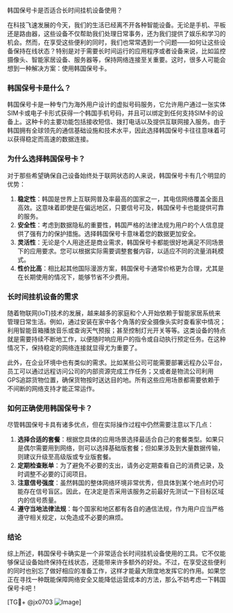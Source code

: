 韩国保号卡是否适合长时间挂机设备使用？

在科技飞速发展的今天，我们的生活已经离不开各种智能设备。无论是手机、平板还是路由器，这些设备不仅帮助我们处理日常事务，还为我们提供了娱乐和学习的机会。然而，在享受这些便利的同时，我们也常常遇到一个问题——如何让这些设备保持在线状态？特别是对于需要长时间运行的应用程序或者设备来说，比如监控摄像头、智能家居设备、服务器等，保持网络连接至关重要。这时，很多人可能会想到一种解决方案：使用韩国保号卡。

### 韩国保号卡是什么？

韩国保号卡是一种专门为海外用户设计的虚拟号码服务，它允许用户通过一张实体SIM卡或电子卡形式获得一个韩国手机号码，并且可以绑定到任何支持SIM卡的设备上。这种卡的主要功能包括接收短信、拨打电话以及提供互联网接入服务。由于韩国拥有全球领先的通信基础设施和技术水平，因此选择韩国保号卡往往意味着可以获得稳定而高速的数据连接。

### 为什么选择韩国保号卡？

对于那些希望确保自己设备始终处于联网状态的人来说，韩国保号卡有几个明显的优势：

1. **稳定性**：韩国是世界上互联网普及率最高的国家之一，其电信网络覆盖全面且高效。这意味着即使是在偏远地区，只要信号可及，韩国保号卡也能提供可靠的服务。
2. **安全性**：考虑到数据隐私的重要性，韩国严格的法律法规为用户的个人信息提供了强有力的保护措施。选择韩国保号卡意味着您的数据更加安全。
3. **灵活性**：无论是个人用途还是商业需求，韩国保号卡都能很好地满足不同场景下的应用要求。您可以根据实际需要调整套餐内容，以适应不同的流量消耗模式。
4. **性价比高**：相比起其他国际漫游方案，韩国保号卡通常价格更为合理，尤其是在长期使用的情况下，能够节省不少费用。

### 长时间挂机设备的需求

随着物联网(IoT)技术的发展，越来越多的家庭和个人开始依赖于智能家居系统来管理日常生活。例如，通过安装在家中各个角落的安全摄像头实时查看家中情况；利用智能音箱播放音乐或查询天气预报；甚至控制灯光开关等等。这类设备的特点就是需要持续不断地工作，以便随时响应用户的指令或自动执行预定任务。在这种情况下，保持稳定的网络连接就显得尤为重要了。

此外，在企业环境中也有类似的需求。比如某些公司可能需要部署远程办公平台，员工可以通过远程访问公司的内部资源完成工作任务；又或者是物流公司利用GPS追踪货物位置，确保货物按时送达目的地。所有这些应用场景都需要依赖于不间断的网络支持才能正常运作。

### 如何正确使用韩国保号卡？

尽管韩国保号卡具有诸多优点，但在实际操作过程中仍然需要注意以下几点：

1. **选择合适的套餐**：根据您具体的应用场景选择最适合自己的套餐类型。如果只是偶尔需要用到网络，则可以选择基础版套餐；但如果涉及到大量数据传输，则建议升级至高级版或专业版套餐。
2. **定期检查账单**：为了避免不必要的支出，请务必定期查看自己的消费记录，及时调整不必要的订阅项目。
3. **注意信号强度**：虽然韩国的整体网络环境非常优秀，但具体到某个地点时仍可能存在信号盲区。因此，在决定是否采用该服务之前最好先测试一下目标区域内的信号质量。
4. **遵守当地法律法规**：每个国家和地区都有各自的通信法规，作为用户应当严格遵守相关规定，以免造成不必要的麻烦。

### 结论

综上所述，韩国保号卡确实是一个非常适合长时间挂机设备使用的工具。它不仅能够保证设备始终保持在线状态，还能带来许多额外的好处。不过，在享受这些便利的同时也别忘了做好相应的准备工作，这样才能最大限度地发挥它的作用。如果您正在寻找一种既能保障网络安全又能降低运营成本的方法，那么不妨考虑一下韩国保号卡吧！

[TG💪+ @jx0703 ![Image](https://github.com/user-attachments/assets/dbca1d08-cadb-493c-b0ec-ad6f7a83f270)]